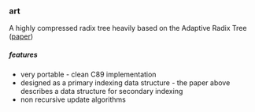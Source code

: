 ### art
A highly compressed radix tree heavily based on the Adaptive Radix Tree ([paper](http://www3.informatik.tu-muenchen.de/~leis/papers/ART.pdf))

##### features
* very portable - clean C89 implementation
* designed as a primary indexing data structure - the paper above describes a data structure for secondary indexing
* non recursive update algorithms 
